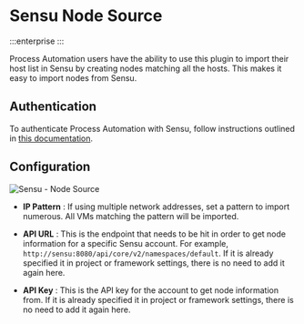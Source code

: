 # Sensu Node Source

:::enterprise
:::

Process Automation users have the ability to use this plugin to import their host list in Sensu by creating nodes matching all the hosts. This makes it easy to import nodes from Sensu.

## Authentication

To authenticate Process Automation with Sensu, follow instructions outlined in [this documentation](/docs/manual/plugins/sensu-plugins-overview.md).

## Configuration

![Sensu - Node Source](/assets/img/sensu-node-source.png)

- **IP Pattern**
: If using multiple network addresses, set a pattern to import numerous. All VMs matching the pattern will be imported.

- **API URL**
: This is the endpoint that needs to be hit in order to get node information for a specific Sensu account. For example, `http://sensu:8080/api/core/v2/namespaces/default`. If it is already specified it in project or framework settings, there is no need to add it again here.

- **API Key**
: This is the API key for the account to get node information from. If it is already specified it in project or framework settings, there is no need to add it again here.
